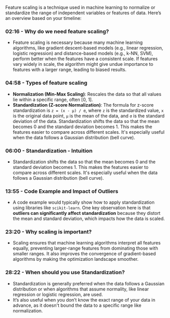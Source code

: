Feature scaling is a technique used in machine learning to normalize or standardize the range of independent variables or features of data. Here’s an overview based on your timeline:

### 02:16 - **Why do we need feature scaling?**
- Feature scaling is necessary because many machine learning algorithms, like gradient descent-based models (e.g., linear regression, logistic regression) and distance-based models (e.g., k-NN, SVM), perform better when the features have a consistent scale. If features vary widely in scale, the algorithm might give undue importance to features with a larger range, leading to biased results.
  
### 04:58 - **Types of feature scaling**
- **Normalization (Min-Max Scaling)**: Rescales the data so that all values lie within a specific range, often [0, 1].
- **Standardization (Z-score Normalization)**: The formula for z-score standardization is `z = (x - μ) / σ`, where `z` is the standardized value, `x` is the original data point, `μ` is the mean of the data, and `σ` is the standard deviation of the data. Standardization shifts the data so that the mean becomes 0 and the standard deviation becomes 1. This makes the features easier to compare across different scales. It's especially useful when the data follows a Gaussian distribution (bell curve).

### 06:00 - **Standardization - Intuition**
- Standardization shifts the data so that the mean becomes 0 and the standard deviation becomes 1. This makes the features easier to compare across different scales. It's especially useful when the data follows a Gaussian distribution (bell curve).
  
### 13:55 - **Code Example and Impact of Outliers**
- A code example would typically show how to apply standardization using libraries like `scikit-learn`. One key observation here is that **outliers can significantly affect standardization** because they distort the mean and standard deviation, which impacts how the data is scaled.
  
### 23:20 - **Why scaling is important?**
- Scaling ensures that machine learning algorithms interpret all features equally, preventing larger-range features from dominating those with smaller ranges. It also improves the convergence of gradient-based algorithms by making the optimization landscape smoother.

### 28:22 - **When should you use Standardization?**
- Standardization is generally preferred when the data follows a Gaussian distribution or when algorithms that assume normality, like linear regression or logistic regression, are used.
- It’s also useful when you don’t know the exact range of your data in advance, as it doesn't bound the data to a specific range like normalization.


